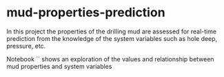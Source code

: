 # mud-properties-prediction

In this project the properties of the drilling mud are assessed for real-time prediction from the knowledge of the system variables such as hole deep, pressure, etc.

Notebook `` shows an exploration of the values and relationship between mud properties and system variables 
